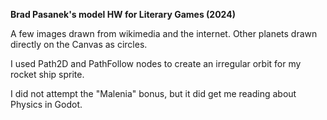 **Brad Pasanek's model HW for Literary Games (2024)**

A few images drawn from wikimedia and the internet. Other planets drawn directly on the Canvas as circles. 

I used Path2D and PathFollow nodes to create an irregular orbit for my rocket ship sprite. 

I did not attempt the "Malenia" bonus, but it did get me reading about Physics in Godot. 
